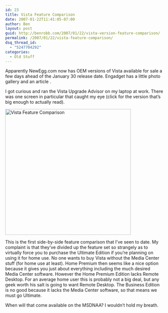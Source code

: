 ```yaml
---
id: 23
title: Vista Feature Comparison
date: 2007-01-22T11:41:05-07:00
author: Ben
layout: post
guid: http://benrobb.com/2007/01/22/vista-version-feature-comparison/
permalink: /2007/01/22/vista-feature-comparison/
dsq_thread_id:
  - "5247704292"
categories:
  - Old Stuff
---
```

Apparently NewEgg.com now has OEM versions of Vista available for sale a few days ahead of the January 30 release date. Engadget has a little photo gallery and an article .

I got curious and ran the Vista Upgrade Advisor on my laptop at work. There was one screen in particular that caught my eye (click for the version that’s big enough to actually read).

<a href="https://benrobb.com/wp-content/uploads/2007/01/vista_feature_comparison.png" title="Vista Feature Comparison"><img src="https://benrobb.com/wp-content/uploads/2007/01/vista_feature_comparison.png" alt="Vista Feature Comparison" width="400" /></a>

This is the first side-by-side feature comparison that I’ve seen to date. My complaint is that they’ve divided up the feature set so strangely as to virtually force you to purchase the Ultimate Edition if you’re planning on using it for home use. No one wants to buy Vista without the Media Center stuff (for home use at least). Home Premium then seems like a nice option because it gives you just about everything including the much desired Media Center software. However the Home Premium Edition lacks Remote Desktop. For an average home user this is probably not a big deal, but any geek worth his salt is going to want Remote Desktop. The Business Edition is no good because it lacks the Media Center software, so that means we must go Ultimate.

When will that come available on the MSDNAA? I wouldn’t hold my breath.